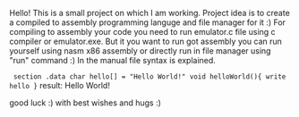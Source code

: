 Hello! This is a small project on which I am working. Project idea is to create a compiled to assembly programming languge and file manager for it :)
For compiling to assembly your code you need to run emulator.c file using c compiler or emulator.exe. But it you want to run got assembly you can run yourself using nasm x86 assembly or directly run in file manager using "run" command :)
In the manual file syntax is explained.

`` 
section .data
char hello[] = "Hello World!"
void helloWorld(){
write hello
}
``
result: Hello World!

good luck :) with best wishes and hugs :)
